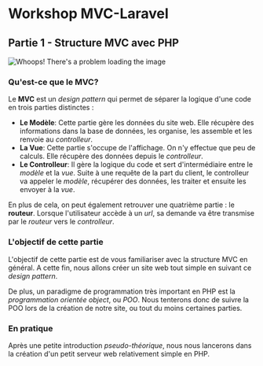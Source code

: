 # Workshop MVC-Laravel

## Partie 1 - Structure MVC avec PHP

![Whoops! There's a problem loading the image](https://user.oc-static.com/files/382001_383000/382129.png "Schéma MVC")

### Qu'est-ce que le MVC?

Le **MVC** est un _design pattern_ qui permet de séparer la logique d'une code en trois parties distinctes :
- **Le Modèle**: Cette partie gère les données du site web. Elle récupère des informations dans la base de données, les organise, les assemble et les renvoie au *controlleur*.
- **La Vue**: Cette partie s'occupe de l'affichage. On n'y effectue que peu de calculs. Elle récupère des données depuis le *controlleur*.
- **Le Controlleur**: Il gère la logique du code et sert d'intermédiaire entre le _modèle_ et la _vue_. Suite à une requête de la part du client, le controlleur va appeler le _modèle_, récupérer des données, les traiter et ensuite les envoyer à la _vue_.

En plus de cela, on peut également retrouver une quatrième partie : le **routeur**. Lorsque l'utilisateur accède à un _url_, sa demande va être transmise par le _routeur_ vers le _controlleur_.

### L'objectif de cette partie

L'objectif de cette partie est de vous familiariser avec la structure MVC en général. A cette fin, nous allons créer un site web tout simple en suivant ce _design pattern_.

De plus, un paradigme de programmation très important en PHP est la _programmation orientée object_, ou _POO_. Nous tenterons donc de suivre la POO lors de la création de notre site, ou tout du moins certaines parties.

### En pratique

Après une petite introduction _pseudo-théorique_, nous nous lancerons dans la création d'un petit serveur web relativement simple en PHP.
